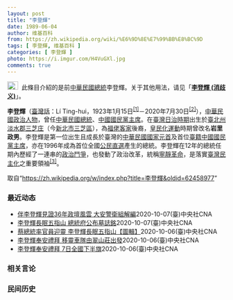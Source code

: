 ```yaml
---
layout: post
title: "李登輝"
date: 1989-06-04
author: 维基百科
from: https://zh.wikipedia.org/wiki/%E6%9D%8E%E7%99%BB%E8%BC%9D
tags: [ 李登輝, 维基百科 ]
categories: [ 李登輝 ]
photo: https://i.imgur.com/H4VuGXl.jpg
comments: true
---
```

<div class="mw-parser-output"><div role="note" class="hatnote navigation-not-searchable"><a href="/wiki/Wikipedia:%E6%B6%88%E6%AD%A7%E4%B9%89" title="Wikipedia:消歧义"><img alt="Disambig gray.svg" src="//upload.wikimedia.org/wikipedia/commons/thumb/5/5f/Disambig_gray.svg/25px-Disambig_gray.svg.png" decoding="async" width="25" height="19" srcset="//upload.wikimedia.org/wikipedia/commons/thumb/5/5f/Disambig_gray.svg/38px-Disambig_gray.svg.png 1.5x, //upload.wikimedia.org/wikipedia/commons/thumb/5/5f/Disambig_gray.svg/50px-Disambig_gray.svg.png 2x" data-file-width="220" data-file-height="168"></a>&nbsp;&nbsp;此條目介紹的是前<a href="/wiki/%E4%B8%AD%E8%8F%AF%E6%B0%91%E5%9C%8B%E7%B8%BD%E7%B5%B1" title="中華民國總統">中華民國總統</a>李登輝。关于其他用法，请见「<b><a href="/wiki/%E6%9D%8E%E7%99%BB%E8%BC%9D_(%E6%B6%88%E6%AD%A7%E7%BE%A9)" class="mw-redirect" title="李登輝 (消歧義)">李登輝 (消歧义)</a></b>」。</div>
<div id="noteTA-ca0b4af5" class="noteTA"><div class="noteTA-local"><div data-noteta-code="zh-hant:臺; zh-hans:台;"></div><div data-noteta-code="zh-hant:臺灣; zh-hans:台湾;"></div><div data-noteta-code="zh:康乃尔; zh-cn:康奈尔; zh-tw:康乃爾;"></div><div data-noteta-code="zh-cn:钓鱼岛; zh-tw:釣魚臺; zh-hk:釣魚台"></div></div></div>

<p><b>李登輝</b>（<a href="/wiki/%E8%87%BA%E7%81%A3%E8%A9%B1" title="臺灣話">臺灣話</a>：<span lang="nan"><link rel="mw-deduplicated-inline-style" href="mw-data:TemplateStyles:r58929728"><span class="sans-serif"><span lang="nan">Lí Ting-hui</span></span></span>，1923年1月15日<sup id="cite_ref-5" class="reference"><a href="#cite_note-5">[1]</a></sup>－2020年7月30日<sup id="cite_ref-逝世_6-0" class="reference"><a href="#cite_note-逝世-6">[2]</a></sup>），<a href="/wiki/%E4%B8%AD%E8%8F%AF%E6%B0%91%E5%9C%8B" title="中華民國">中華民國</a><a href="/wiki/%E6%94%BF%E6%B2%BB%E4%BA%BA%E7%89%A9" title="政治人物">政治人物</a>，曾任<a href="/wiki/%E4%B8%AD%E8%8F%AF%E6%B0%91%E5%9C%8B%E7%B8%BD%E7%B5%B1" title="中華民國總統">中華民國總統</a>、<a href="/wiki/%E4%B8%AD%E5%9C%8B%E5%9C%8B%E6%B0%91%E9%BB%A8%E4%B8%BB%E5%B8%AD" title="中國國民黨主席">中國國民黨主席</a>。在<a href="/wiki/%E8%87%BA%E7%81%A3%E6%97%A5%E6%B2%BB%E6%99%82%E6%9C%9F" class="mw-redirect" title="臺灣日治時期">臺灣日治時期</a>出生於<a href="/wiki/%E8%87%BA%E5%8C%97%E5%B7%9E" title="臺北州">臺北州</a><a href="/wiki/%E6%B7%A1%E6%B0%B4%E9%83%A1" title="淡水郡">淡水郡</a><a href="/wiki/%E4%B8%89%E8%8A%9D%E5%BA%84" title="三芝庄">三芝庄</a>（今<a href="/wiki/%E6%96%B0%E5%8C%97%E5%B8%82" title="新北市">新北市</a><a href="/wiki/%E4%B8%89%E8%8A%9D%E5%8D%80" title="三芝區">三芝區</a>），為<a href="/wiki/%E7%A6%8F%E4%BD%AC%E5%AE%A2" title="福佬客">福佬客家</a>後裔，<a href="/wiki/%E7%9A%87%E6%B0%91%E5%8C%96%E9%81%8B%E5%8B%95" title="皇民化運動">皇民化運動</a>時期曾改名<b>岩里政男</b>。李登輝是第一位出生且成長於臺灣的<a href="/wiki/%E4%B8%AD%E8%8F%AF%E6%B0%91%E5%9C%8B%E5%9C%8B%E5%AE%B6%E5%85%83%E9%A6%96" class="mw-redirect" title="中華民國國家元首">中華民國國家元首</a>及首位<a href="/wiki/%E5%8F%B0%E7%81%A3%E6%9C%AC%E7%9C%81%E4%BA%BA" class="mw-redirect" title="台灣本省人">臺籍</a><a href="/wiki/%E4%B8%AD%E5%9C%8B%E5%9C%8B%E6%B0%91%E9%BB%A8%E4%B8%BB%E5%B8%AD" title="中國國民黨主席">中國國民黨主席</a>，亦在1996年成為首位全國<a href="/wiki/1996%E5%B9%B4%E4%B8%AD%E8%8F%AF%E6%B0%91%E5%9C%8B%E7%B8%BD%E7%B5%B1%E9%81%B8%E8%88%89" title="1996年中華民國總統選舉">公民直選</a>產生的總統。李登輝在12年的總統任期內歷經了一連串的<a href="/wiki/%E4%B8%BB%E6%B5%81%E8%88%87%E9%9D%9E%E4%B8%BB%E6%B5%81%E4%B9%8B%E7%88%AD" class="mw-redirect" title="主流與非主流之爭">政治鬥爭</a>，也發動了政治改革，統稱<a href="/wiki/%E5%AF%A7%E9%9D%9C%E9%9D%A9%E5%91%BD" title="寧靜革命">寧靜革命</a>，是落實<a href="/wiki/%E8%87%BA%E7%81%A3%E6%B0%91%E4%B8%BB%E5%8C%96" title="臺灣民主化">臺灣民主化</a>之重要領袖<sup id="cite_ref-7" class="reference"><a href="#cite_note-7">[3]</a></sup>。
</p>
</div><noscript><img src="//zh.wikipedia.org/wiki/Special:CentralAutoLogin/start?type=1x1" alt="" title="" width="1" height="1" style="border: none; position: absolute;"></noscript>
<div class="printfooter">取自“<a dir="ltr" href="https://zh.wikipedia.org/w/index.php?title=李登輝&amp;oldid=62458977">https://zh.wikipedia.org/w/index.php?title=李登輝&amp;oldid=62458977</a>”</div><div id="recent-news"><h3>最近动态</h3><ul><li><a href="https://nodebe4.github.io/waimei/2020-10-07/%E4%BC%B4%E6%9D%8E%E7%99%BB%E8%BC%9D%E8%A6%8B%E8%AD%8936%E5%B9%B4%E6%94%BF%E5%A3%87%E9%A2%A8%E9%9B%B2-%E5%A4%A7%E5%AE%89%E8%AD%A6%E8%A1%9B%E7%B5%84%E8%A7%A3%E7%B7%A8" title="伴李登輝見證36年政壇風雲 大安警衛組解編—— 故總統李登輝奉安禮拜7日圓滿結束，負責李登輝維安的「大安警衛組」也解編歸建。李登輝孫女李坤儀透過臉書，向他們表達感謝，她說，這是「一輩子一個老闆的...">伴李登輝見證36年政壇風雲  大安警衛組解編</a><time>2020-10-07</time><a class="tag">(臺)中央社CNA</a></li>
<li><a href="https://nodebe4.github.io/waimei/2020-10-07/%E6%9D%8E%E7%99%BB%E8%BC%9D%E9%95%B7%E7%9C%A0%E4%BA%94%E6%8C%87%E5%B1%B1-%E7%B8%BD%E7%B5%B1%E5%BA%9C%E5%85%AC%E5%B8%83%E5%A2%93%E8%AA%8C%E9%8A%98" title="李登輝長眠五指山 總統府公布墓誌銘—— 前總統李登輝奉安禮拜7日上午圓滿結束，總統府公布李登輝墓誌銘，細數李登輝當選台灣首位民選總統，帶領台灣走出歷史悲哀，邁向民主幸福。（總統府提供）中央社 1...">李登輝長眠五指山 總統府公布墓誌銘</a><time>2020-10-07</time><a class="tag">(臺)中央社CNA</a></li>
<li><a href="https://nodebe4.github.io/waimei/2020-10-06/%E8%94%A1%E7%B8%BD%E7%B5%B1%E7%8E%87%E5%AE%98%E5%93%A1%E8%BF%8E%E9%9D%88-%E6%9D%8E%E7%99%BB%E8%BC%9D%E9%95%B7%E7%9C%A0%E4%BA%94%E6%8C%87%E5%B1%B1-%E5%9C%96%E8%BC%AF" title="蔡總統率官員迎靈 李登輝長眠五指山【圖輯】—— 前總統李登輝奉安禮拜今天上午圓滿結束，儀式簡單肅穆、莊嚴隆重；總統蔡英文進行禮敬儀式。（軍聞社提供） （中央社記者葉素萍台北7日電）前總統李登輝奉...">蔡總統率官員迎靈  李登輝長眠五指山【圖輯】</a><time>2020-10-06</time><a class="tag">(臺)中央社CNA</a></li>
<li><a href="https://nodebe4.github.io/waimei/2020-10-06/%E6%9D%8E%E7%99%BB%E8%BC%9D%E5%A5%89%E5%AE%89%E7%A6%AE%E6%8B%9C-%E7%A7%BB%E9%9D%88%E8%BB%8A%E9%9A%8A%E7%94%B1%E7%BF%A0%E5%B1%B1%E8%8E%8A%E5%87%BA%E7%99%BC" title="李登輝奉安禮拜 移靈車隊由翠山莊出發—— （中央社記者葉素萍台北7日電）前總統李登輝奉安禮拜今天在五指山國軍示範公墓舉行，移靈車隊上午約8時20分自翠山莊出發，由李登輝孫女李坤儀手捧骨灰罈，和李...">李登輝奉安禮拜 移靈車隊由翠山莊出發</a><time>2020-10-06</time><a class="tag">(臺)中央社CNA</a></li>
<li><a href="https://nodebe4.github.io/waimei/2020-10-06/%E6%9D%8E%E7%99%BB%E8%BC%9D%E5%A5%89%E5%AE%89%E7%A6%AE%E6%8B%9C-7%E6%97%A5%E5%85%A8%E5%9C%8B%E4%B8%8B%E5%8D%8A%E6%97%97" title="李登輝奉安禮拜 7日全國下半旗—— 前總統李登輝追思告別禮拜9月19日在淡水真理大學大禮拜堂舉行，按照基督教禮拜程序進行，並由副總統賴清德（後左）率五院院長進行慰靈暨覆蓋國旗儀式。中央社記者徐肇...">李登輝奉安禮拜 7日全國下半旗</a><time>2020-10-06</time><a class="tag">(臺)中央社CNA</a></li>
</ul></div><div id="open-opinion"><h3>相关言论</h3><ul></ul></div><div id="mjls-record"><h3>民间历史</h3><ul></ul></div>